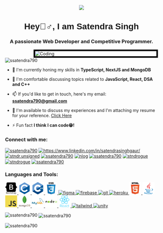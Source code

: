 <!-- [![MasterHead]([https://www.canva.com/design/DAFaP6I74lo/4nyVyRHNs3iEl_KuplFq_A/edit?utm_content=DAFaP6I74lo&utm_campaign=designshare&utm_medium=link2&utm_source=sharebutton](https://previews.123rf.com/images/karpenkoilia/karpenkoilia1805/karpenkoilia180500009/102165920-vector-line-web-concept-for-programming-linear-web-banner-learn-to-code-.jpg))](https://professional-sat.netlify.app/) -->

<div align="center">
<img src="https://source.unsplash.com/900x218/?coding,professional" align="center"/>
</div> 
<h1 align="center" style="font-family: 'Futura', sans-serif;">Hey🙋‍♂️, I am Satendra Singh</h1>
<h3 align="center">A passionate Web Developer and Competitive Programmer.</h3>

<img align="right" alt="Coding" width="400" src="https://media.giphy.com/media/RbDKaczqWovIugyJmW/giphy.gif" style="border: 5px solid #000;">

<p align="left"> <img src="https://komarev.com/ghpvc/?username=ssatendra790&label=Profile%20views&color=0e75b6&style=flat" alt="ssatendra790" /> </p>

- 🌱 I'm currently honing my skills in **TypeScript, NextJS and MongoDB**

- 💬 I'm comfortable discussing topics related to **JavaScript, React, DSA and C++**

- 📫 If you'd like to get in touch, here's my email: **ssatendra790@gmail.com**

- 📄  I'm available to discuss my experiences and I'm attaching my resume for your reference. [Click Here](https://drive.google.com/file/d/1E3J4smam5qvq80IEkAjbByJn_cUONAGm/view?usp=sharing)

- ⚡ Fun fact **I think I can code😁!**

<h3 align="left">Connect with me:</h3>
<p align="left">
<a href="https://codepen.io/ssatendra790" target="blank"><img align="center" src="https://raw.githubusercontent.com/rahuldkjain/github-profile-readme-generator/master/src/images/icons/Social/codepen.svg" alt="ssatendra790" height="30" width="40" /></a>
<a href="https://www.linkedin.com/in/satendrasinghgaur/" target="blank"><img align="center" src="https://raw.githubusercontent.com/rahuldkjain/github-profile-readme-generator/master/src/images/icons/Social/linked-in-alt.svg" alt="https://www.linkedin.com/in/satendrasinghgaur/" height="30" width="40" /></a>
<a href="https://instagram.com/stndr.unsigned" target="blank"><img align="center" src="https://raw.githubusercontent.com/rahuldkjain/github-profile-readme-generator/master/src/images/icons/Social/instagram.svg" alt="stndr.unsigned" height="30" width="40" /></a>
<a href="https://medium.com/ssatendra790" target="blank"><img align="center" src="https://raw.githubusercontent.com/rahuldkjain/github-profile-readme-generator/master/src/images/icons/Social/medium.svg" alt="ssatendra790" height="30" width="40" /></a>
<a href="https://www.codechef.com/users/nlog" target="blank"><img align="center" src="https://cdn.jsdelivr.net/npm/simple-icons@3.1.0/icons/codechef.svg" alt="nlog" height="30" width="40" /></a>
<a href="https://www.hackerrank.com/ssatendra790" target="blank"><img align="center" src="https://raw.githubusercontent.com/rahuldkjain/github-profile-readme-generator/master/src/images/icons/Social/hackerrank.svg" alt="ssatendra790" height="30" width="40" /></a>
<a href="https://codeforces.com/profile/stndrogue" target="blank"><img align="center" src="https://raw.githubusercontent.com/rahuldkjain/github-profile-readme-generator/master/src/images/icons/Social/codeforces.svg" alt="stndrogue" height="30" width="40" /></a>
<a href="https://www.leetcode.com/stndrogue" target="blank"><img align="center" src="https://raw.githubusercontent.com/rahuldkjain/github-profile-readme-generator/master/src/images/icons/Social/leet-code.svg" alt="stndrogue" height="30" width="40" /></a>
<a href="https://www.hackerearth.com/ssatendra790" target="blank"><img align="center" src="https://raw.githubusercontent.com/rahuldkjain/github-profile-readme-generator/master/src/images/icons/Social/hackerearth.svg" alt="ssatendra790" height="30" width="40" /></a>
</p>

<h3 align="left">Languages and Tools:</h3>
<p align="left"> <a href="https://getbootstrap.com" target="_blank" rel="noreferrer"> <img src="https://raw.githubusercontent.com/devicons/devicon/master/icons/bootstrap/bootstrap-plain-wordmark.svg" alt="bootstrap" width="40" height="40"/> </a> <a href="https://www.cprogramming.com/" target="_blank" rel="noreferrer"> <img src="https://raw.githubusercontent.com/devicons/devicon/master/icons/c/c-original.svg" alt="c" width="40" height="40"/> </a> <a href="https://www.w3schools.com/cpp/" target="_blank" rel="noreferrer"> <img src="https://raw.githubusercontent.com/devicons/devicon/master/icons/cplusplus/cplusplus-original.svg" alt="cplusplus" width="40" height="40"/> </a> <a href="https://www.w3schools.com/css/" target="_blank" rel="noreferrer"> <img src="https://raw.githubusercontent.com/devicons/devicon/master/icons/css3/css3-original-wordmark.svg" alt="css3" width="40" height="40"/> </a> <a href="https://www.figma.com/" target="_blank" rel="noreferrer"> <img src="https://www.vectorlogo.zone/logos/figma/figma-icon.svg" alt="figma" width="40" height="40"/> </a> <a href="https://firebase.google.com/" target="_blank" rel="noreferrer"> <img src="https://www.vectorlogo.zone/logos/firebase/firebase-icon.svg" alt="firebase" width="40" height="40"/> </a> <a href="https://git-scm.com/" target="_blank" rel="noreferrer"> <img src="https://www.vectorlogo.zone/logos/git-scm/git-scm-icon.svg" alt="git" width="40" height="40"/> </a> <a href="https://heroku.com" target="_blank" rel="noreferrer"> <img src="https://www.vectorlogo.zone/logos/heroku/heroku-icon.svg" alt="heroku" width="40" height="40"/> </a> <a href="https://www.w3.org/html/" target="_blank" rel="noreferrer"> <img src="https://raw.githubusercontent.com/devicons/devicon/master/icons/html5/html5-original-wordmark.svg" alt="html5" width="40" height="40"/> </a> <a href="https://www.java.com" target="_blank" rel="noreferrer"> <img src="https://raw.githubusercontent.com/devicons/devicon/master/icons/java/java-original.svg" alt="java" width="40" height="40"/> </a> <a href="https://developer.mozilla.org/en-US/docs/Web/JavaScript" target="_blank" rel="noreferrer"> <img src="https://raw.githubusercontent.com/devicons/devicon/master/icons/javascript/javascript-original.svg" alt="javascript" width="40" height="40"/> </a> <a href="https://www.mongodb.com/" target="_blank" rel="noreferrer"> <img src="https://raw.githubusercontent.com/devicons/devicon/master/icons/mongodb/mongodb-original-wordmark.svg" alt="mongodb" width="40" height="40"/> </a> <a href="https://www.mysql.com/" target="_blank" rel="noreferrer"> <img src="https://raw.githubusercontent.com/devicons/devicon/master/icons/mysql/mysql-original-wordmark.svg" alt="mysql" width="40" height="40"/> </a> <a href="https://nodejs.org" target="_blank" rel="noreferrer"> <img src="https://raw.githubusercontent.com/devicons/devicon/master/icons/nodejs/nodejs-original-wordmark.svg" alt="nodejs" width="40" height="40"/> </a> <a href="https://reactjs.org/" target="_blank" rel="noreferrer"> <img src="https://raw.githubusercontent.com/devicons/devicon/master/icons/react/react-original-wordmark.svg" alt="react" width="40" height="40"/> </a> <a href="https://tailwindcss.com/" target="_blank" rel="noreferrer"> <img src="https://www.vectorlogo.zone/logos/tailwindcss/tailwindcss-icon.svg" alt="tailwind" width="40" height="40"/> </a> <a href="https://unity.com/" target="_blank" rel="noreferrer"> <img src="https://www.vectorlogo.zone/logos/unity3d/unity3d-icon.svg" alt="unity" width="40" height="40"/> </a> </p>

<p><img align="left" src="https://github-readme-stats.vercel.app/api/top-langs?username=ssatendra790&show_icons=true&locale=en&layout=compact" alt="ssatendra790" /></p>

<p>&nbsp;<img align="center" src="https://github-readme-stats.vercel.app/api?username=ssatendra790&show_icons=true&locale=en" alt="ssatendra790" /></p>

<p><img align="center" src="https://github-readme-streak-stats.herokuapp.com/?user=ssatendra790&" alt="ssatendra790" /></p>
